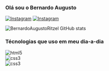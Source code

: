 ### Olá sou o Bernardo Augusto 

[![Instagram](https://img.shields.io/badge/Instagram-E4405F?style=for-the-badge&logo=instagram&logoColor=white)](https://www.instagram.com/accounts/onetap/?next=%2F)
[![Instagram](https://img.shields.io/badge/LinkedIn-0077B5?style=for-the-badge&logo=linkedin&logoColor=white)](https://www.linkedin.com/in/bernardo-mattos-08868220b/)

![BernardoAugustoRitzel GitHub stats](https://github-readme-stats.vercel.app/api?username=BernardoAugustoRitzel&show_icons=true&theme=dark)

### Técnologias que uso em meu dia-a-dia

<div>
    <img src="	https://img.shields.io/badge/HTML5-E34F26?style=for-the-badge&logo=html5&logoColor=white" alt="html5">
</div>

<div>
    <img src="https://img.shields.io/badge/CSS3-1572B6?style=for-the-badge&logo=css3&logoColor=white" alt="css3">
</div>

<div>
    <img src="https://img.shields.io/badge/JavaScript-F7DF1E?style=for-the-badge&logo=javascript&logoColor=black" alt="css3">
</div>

